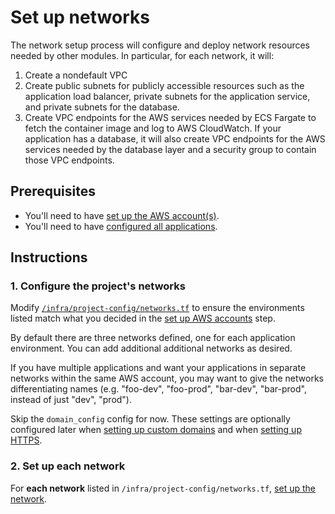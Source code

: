 # Set up networks

The network setup process will configure and deploy network resources needed by other modules. In particular, for each network, it will:

1. Create a nondefault VPC
2. Create public subnets for publicly accessible resources such as the application load balancer, private subnets for the application service, and private subnets for the database.
3. Create VPC endpoints for the AWS services needed by ECS Fargate to fetch the container image and log to AWS CloudWatch. If your application has a database, it will also create VPC endpoints for the AWS services needed by the database layer and a security group to contain those VPC endpoints.

## Prerequisites

* You'll need to have [set up the AWS account(s)](./set-up-aws-accounts.md).
* You'll need to have [configured all applications](./set-up-app-config.md).

## Instructions

### 1. Configure the project's networks

Modify [`/infra/project-config/networks.tf`](/infra/project-config/networks.tf) to ensure the environments listed match what you decided in the [set up AWS accounts](./set-up-aws-accounts.md) step.

By default there are three networks defined, one for each application environment. You can add additional additional networks as desired.

If you have multiple applications and want your applications in separate networks within the same AWS account, you may want to give the networks differentiating names (e.g. "foo-dev", "foo-prod", "bar-dev", "bar-prod", instead of just "dev", "prod").

Skip the `domain_config` config for now. These settings are optionally configured later when [setting up custom domains](./set-up-custom-domains.md) and when [setting up HTTPS](./https-support.md).

### 2. Set up each network

For **each network** listed in `/infra/project-config/networks.tf`, [set up the network](./set-up-network.md).